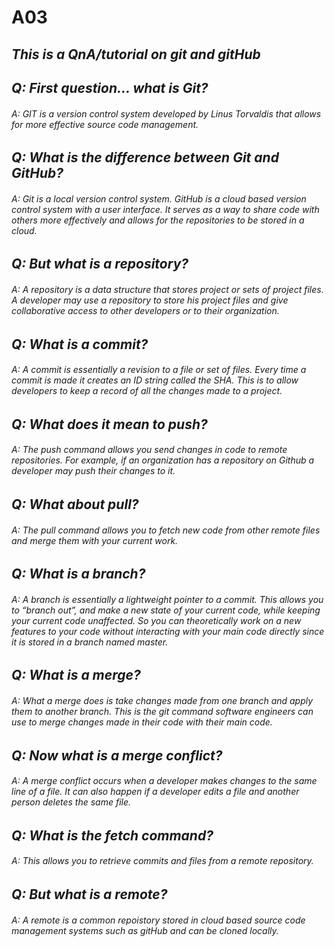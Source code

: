 # A03
## ***This is a QnA/tutorial on git and gitHub***

## ***Q: First question... what is Git?***
###### A: GIT is a version control system developed by Linus Torvaldis that allows for more effective source code management.

## ***Q: What is the difference between Git and GitHub?***
###### A: Git is a local version control system. GitHub is a cloud based version control system with a user interface. It serves as a way to share code with others more effectively and allows for the repositories to be stored in a cloud.

## ***Q: But what is a repository?***
###### A: A repository is a data structure that stores project or sets of project files. A developer may use a repository to store his project files and give collaborative access to other developers or to their organization.

## ***Q: What is a commit?***
###### A: A commit is essentially a revision to a file or set of files. Every time a commit is made it creates an ID string called the SHA. This is to allow developers to keep a record of all the changes made to a project.

## ***Q: What does it mean to push?***
###### A: The push command allows you send changes in code to remote repositories. For example, if an organization has a repository on Github a developer may push their changes to it. 

## ***Q: What about pull?***
###### A: The pull command allows you to fetch new code from other remote files and merge them with your current work. 

## ***Q: What is a branch?*** 
###### A: A branch is essentially a lightweight pointer to a commit. This allows you to “branch out”, and make a new state of your current code, while keeping your current code unaffected. So you can theoretically work on a new features to your code without interacting with your main code directly since it is stored in a branch named master.

## ***Q: What is a merge?*** 
###### A: What a merge does is take changes made from one branch and apply them to another branch. This is the git command software engineers can use to merge changes made in their code with their main code. 

## ***Q: Now what is a merge conflict?***
###### A: A merge conflict occurs when a developer makes changes to the same line of a file. It can also happen if a developer  edits a file and another person deletes the same file.

## ***Q: What is the fetch command?***
###### A: This allows you to retrieve commits and files from a remote repository.

## ***Q: But what is a remote?***
###### A: A remote is a common repoistory stored in cloud based source code management systems such as gitHub and can be cloned locally.
